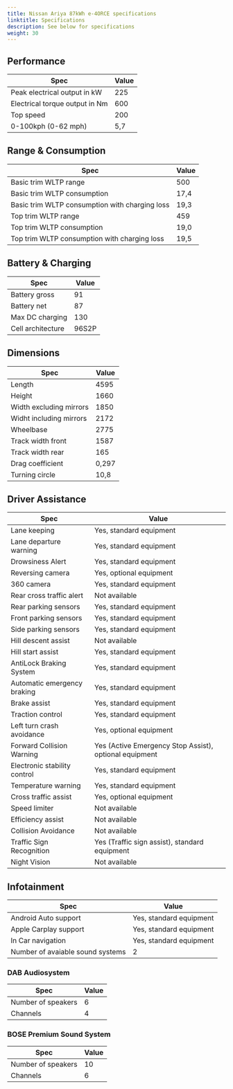 ```yaml
---
title: Nissan Ariya 87kWh e-4ORCE specifications
linktitle: Specifications
description: See below for specifications
weight: 30
---
```


## Performance
|Spec|Value|
|----|-----|
|Peak electrical output in kW|225|
|Electrical torque output in Nm|600|
|Top speed|200|
|0-100kph (0-62 mph)|5,7|



## Range & Consumption
|Spec|Value|
|----|-----|
|Basic trim WLTP range|500|
|Basic trim WLTP consumption|17,4|
|Basic trim WLTP consumption with charging loss|19,3|
|Top trim WLTP range|459|
|Top trim WLTP consumption|19,0|
|Top trim WLTP consumption with charging loss|19,5|



## Battery & Charging
|Spec|Value|
|----|-----|
|Battery gross|91|
|Battery net|87|
|Max DC charging|130|
|Cell architecture|96S2P|



## Dimensions
|Spec|Value|
|----|-----|
|Length|4595|
|Height|1660|
|Width excluding mirrors|1850|
|Widht including mirrors|2172|
|Wheelbase|2775|
|Track width front|1587|
|Track width rear|165|
|Drag coefficient|0,297|
|Turning circle|10,8|

## Driver Assistance
|Spec|Value|
|----|-----|
|Lane keeping|Yes, standard equipment|
|Lane departure warning|Yes, standard equipment|
|Drowsiness Alert|Yes, standard equipment|
|Reversing camera|Yes, optional equipment|
|360 camera|Yes, standard equipment|
|Rear cross traffic alert|Not available|
|Rear parking sensors|Yes, standard equipment|
|Front parking sensors|Yes, standard equipment|
|Side parking sensors|Yes, standard equipment|
|Hill descent assist|Not available|
|Hill start assist|Yes, standard equipment|
|AntiLock Braking System|Yes, standard equipment|
|Automatic emergency braking|Yes, standard equipment|
|Brake assist|Yes, standard equipment|
|Traction control|Yes, standard equipment|
|Left turn crash avoidance|Yes, optional equipment|
|Forward Collision Warning|Yes (Active Emergency Stop Assist), optional equipment|
|Electronic stability control|Yes, standard equipment|
|Temperature warning|Yes, standard equipment|
|Cross traffic assist|Yes, optional equipment|
|Speed limiter|Not available|
|Efficiency assist|Not available|
|Collision Avoidance|Not available|
|Traffic Sign Recognition|Yes (Traffic sign assist), standard equipment|
|Night Vision|Not available|

## Infotainment
|Spec|Value|
|----|-----|
|Android Auto support|Yes, standard equipment|
|Apple Carplay support|Yes, standard equipment|
|In Car navigation|Yes, standard equipment|
|Number of avaiable sound systems|2|

### DAB Audiosystem
|Spec|Value|
|----|-----|
|Number of speakers|6|
|Channels|4|

### BOSE Premium Sound System
|Spec|Value|
|----|-----|
|Number of speakers|10|
|Channels|6|
